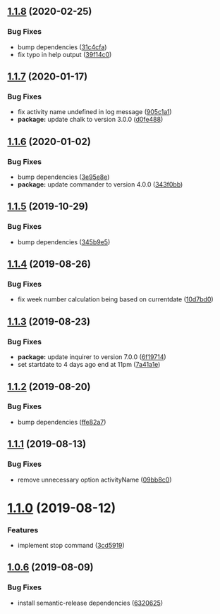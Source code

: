 ## [1.1.8](https://github.com/khaledosman/timeular-cli/compare/v1.1.7...v1.1.8) (2020-02-25)


### Bug Fixes

* bump dependencies ([31c4cfa](https://github.com/khaledosman/timeular-cli/commit/31c4cfa5928d41a5b3ff49c40a82375f2ee877a9))
* fix typo in help output ([39f14c0](https://github.com/khaledosman/timeular-cli/commit/39f14c0dc0858a4f49c205e034405f7f55453b9d))

## [1.1.7](https://github.com/khaledosman/timeular-cli/compare/v1.1.6...v1.1.7) (2020-01-17)


### Bug Fixes

* fix activity name undefined in log message ([905c1a1](https://github.com/khaledosman/timeular-cli/commit/905c1a10c043da05e1474126b4a0c247732a1ebe))
* **package:** update chalk to version 3.0.0 ([d0fe488](https://github.com/khaledosman/timeular-cli/commit/d0fe48839dcd01b8aa3d135e49c2bd0e62d1055c))

## [1.1.6](https://github.com/khaledosman/timeular-cli/compare/v1.1.5...v1.1.6) (2020-01-02)


### Bug Fixes

* bump dependencies ([3e95e8e](https://github.com/khaledosman/timeular-cli/commit/3e95e8e9cb6ddb5fc19db4aba774a272ca12a09c))
* **package:** update commander to version 4.0.0 ([343f0bb](https://github.com/khaledosman/timeular-cli/commit/343f0bb181f086dbd346a513d4b4bd1b91241836))

## [1.1.5](https://github.com/khaledosman/timeular-cli/compare/v1.1.4...v1.1.5) (2019-10-29)


### Bug Fixes

* bump dependencies ([345b9e5](https://github.com/khaledosman/timeular-cli/commit/345b9e54fdbbaf88ef942ba6687fd5981d2d4c94))

## [1.1.4](https://github.com/khaledosman/timeular-cli/compare/v1.1.3...v1.1.4) (2019-08-26)


### Bug Fixes

* fix week number calculation being based on currentdate ([10d7bd0](https://github.com/khaledosman/timeular-cli/commit/10d7bd0))

## [1.1.3](https://github.com/khaledosman/timeular-cli/compare/v1.1.2...v1.1.3) (2019-08-23)


### Bug Fixes

* **package:** update inquirer to version 7.0.0 ([6f19714](https://github.com/khaledosman/timeular-cli/commit/6f19714))
* set startdate to 4 days ago end at 11pm ([7a41a1e](https://github.com/khaledosman/timeular-cli/commit/7a41a1e))

## [1.1.2](https://github.com/khaledosman/timeular-cli/compare/v1.1.1...v1.1.2) (2019-08-20)


### Bug Fixes

* bump dependencies ([ffe82a7](https://github.com/khaledosman/timeular-cli/commit/ffe82a7))

## [1.1.1](https://github.com/khaledosman/timeular-cli/compare/v1.1.0...v1.1.1) (2019-08-13)


### Bug Fixes

* remove unnecessary option activityName ([09bb8c0](https://github.com/khaledosman/timeular-cli/commit/09bb8c0))

# [1.1.0](https://github.com/khaledosman/timeular-cli/compare/v1.0.6...v1.1.0) (2019-08-12)


### Features

* implement stop command ([3cd5919](https://github.com/khaledosman/timeular-cli/commit/3cd5919))

## [1.0.6](https://github.com/khaledosman/timeular-cli/compare/v1.0.5...v1.0.6) (2019-08-09)


### Bug Fixes

* install semantic-release dependencies ([6320625](https://github.com/khaledosman/timeular-cli/commit/6320625))
